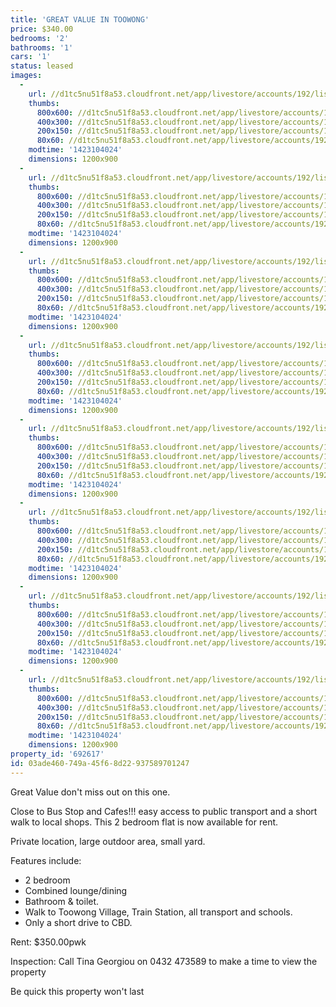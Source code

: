 ```yaml
---
title: 'GREAT VALUE IN TOOWONG'
price: $340.00
bedrooms: '2'
bathrooms: '1'
cars: '1'
status: leased
images:
  -
    url: //d1tc5nu51f8a53.cloudfront.net/app/livestore/accounts/192/listings/323169/images/Verandah_325180850_20150205123916.jpg
    thumbs:
      800x600: //d1tc5nu51f8a53.cloudfront.net/app/livestore/accounts/192/listings/323169/images/Verandah_325180850_20150205123916_800x600.jpg
      400x300: //d1tc5nu51f8a53.cloudfront.net/app/livestore/accounts/192/listings/323169/images/Verandah_325180850_20150205123916_400x300.jpg
      200x150: //d1tc5nu51f8a53.cloudfront.net/app/livestore/accounts/192/listings/323169/images/Verandah_325180850_20150205123916_200x150.jpg
      80x60: //d1tc5nu51f8a53.cloudfront.net/app/livestore/accounts/192/listings/323169/images/Verandah_325180850_20150205123916_80x60.jpg
    modtime: '1423104024'
    dimensions: 1200x900
  -
    url: //d1tc5nu51f8a53.cloudfront.net/app/livestore/accounts/192/listings/323169/images/Verandah-1_9613660765_20150205123920.jpg
    thumbs:
      800x600: //d1tc5nu51f8a53.cloudfront.net/app/livestore/accounts/192/listings/323169/images/Verandah-1_9613660765_20150205123920_800x600.jpg
      400x300: //d1tc5nu51f8a53.cloudfront.net/app/livestore/accounts/192/listings/323169/images/Verandah-1_9613660765_20150205123920_400x300.jpg
      200x150: //d1tc5nu51f8a53.cloudfront.net/app/livestore/accounts/192/listings/323169/images/Verandah-1_9613660765_20150205123920_200x150.jpg
      80x60: //d1tc5nu51f8a53.cloudfront.net/app/livestore/accounts/192/listings/323169/images/Verandah-1_9613660765_20150205123920_80x60.jpg
    modtime: '1423104024'
    dimensions: 1200x900
  -
    url: //d1tc5nu51f8a53.cloudfront.net/app/livestore/accounts/192/listings/323169/images/Front-door-1-_266311648_20150205123924.jpg
    thumbs:
      800x600: //d1tc5nu51f8a53.cloudfront.net/app/livestore/accounts/192/listings/323169/images/Front-door-1-_266311648_20150205123924_800x600.jpg
      400x300: //d1tc5nu51f8a53.cloudfront.net/app/livestore/accounts/192/listings/323169/images/Front-door-1-_266311648_20150205123924_400x300.jpg
      200x150: //d1tc5nu51f8a53.cloudfront.net/app/livestore/accounts/192/listings/323169/images/Front-door-1-_266311648_20150205123924_200x150.jpg
      80x60: //d1tc5nu51f8a53.cloudfront.net/app/livestore/accounts/192/listings/323169/images/Front-door-1-_266311648_20150205123924_80x60.jpg
    modtime: '1423104024'
    dimensions: 1200x900
  -
    url: //d1tc5nu51f8a53.cloudfront.net/app/livestore/accounts/192/listings/323169/images/kitchen-3-_535298157_20150205123930.jpg
    thumbs:
      800x600: //d1tc5nu51f8a53.cloudfront.net/app/livestore/accounts/192/listings/323169/images/kitchen-3-_535298157_20150205123930_800x600.jpg
      400x300: //d1tc5nu51f8a53.cloudfront.net/app/livestore/accounts/192/listings/323169/images/kitchen-3-_535298157_20150205123930_400x300.jpg
      200x150: //d1tc5nu51f8a53.cloudfront.net/app/livestore/accounts/192/listings/323169/images/kitchen-3-_535298157_20150205123930_200x150.jpg
      80x60: //d1tc5nu51f8a53.cloudfront.net/app/livestore/accounts/192/listings/323169/images/kitchen-3-_535298157_20150205123930_80x60.jpg
    modtime: '1423104024'
    dimensions: 1200x900
  -
    url: //d1tc5nu51f8a53.cloudfront.net/app/livestore/accounts/192/listings/323169/images/lounge_2280396321_20150205123935.jpg
    thumbs:
      800x600: //d1tc5nu51f8a53.cloudfront.net/app/livestore/accounts/192/listings/323169/images/lounge_2280396321_20150205123935_800x600.jpg
      400x300: //d1tc5nu51f8a53.cloudfront.net/app/livestore/accounts/192/listings/323169/images/lounge_2280396321_20150205123935_400x300.jpg
      200x150: //d1tc5nu51f8a53.cloudfront.net/app/livestore/accounts/192/listings/323169/images/lounge_2280396321_20150205123935_200x150.jpg
      80x60: //d1tc5nu51f8a53.cloudfront.net/app/livestore/accounts/192/listings/323169/images/lounge_2280396321_20150205123935_80x60.jpg
    modtime: '1423104024'
    dimensions: 1200x900
  -
    url: //d1tc5nu51f8a53.cloudfront.net/app/livestore/accounts/192/listings/323169/images/bedroom-2_2462460864_20150205123942.jpg
    thumbs:
      800x600: //d1tc5nu51f8a53.cloudfront.net/app/livestore/accounts/192/listings/323169/images/bedroom-2_2462460864_20150205123942_800x600.jpg
      400x300: //d1tc5nu51f8a53.cloudfront.net/app/livestore/accounts/192/listings/323169/images/bedroom-2_2462460864_20150205123942_400x300.jpg
      200x150: //d1tc5nu51f8a53.cloudfront.net/app/livestore/accounts/192/listings/323169/images/bedroom-2_2462460864_20150205123942_200x150.jpg
      80x60: //d1tc5nu51f8a53.cloudfront.net/app/livestore/accounts/192/listings/323169/images/bedroom-2_2462460864_20150205123942_80x60.jpg
    modtime: '1423104024'
    dimensions: 1200x900
  -
    url: //d1tc5nu51f8a53.cloudfront.net/app/livestore/accounts/192/listings/323169/images/laundry-2-_8519286365_20150205123952.jpg
    thumbs:
      800x600: //d1tc5nu51f8a53.cloudfront.net/app/livestore/accounts/192/listings/323169/images/laundry-2-_8519286365_20150205123952_800x600.jpg
      400x300: //d1tc5nu51f8a53.cloudfront.net/app/livestore/accounts/192/listings/323169/images/laundry-2-_8519286365_20150205123952_400x300.jpg
      200x150: //d1tc5nu51f8a53.cloudfront.net/app/livestore/accounts/192/listings/323169/images/laundry-2-_8519286365_20150205123952_200x150.jpg
      80x60: //d1tc5nu51f8a53.cloudfront.net/app/livestore/accounts/192/listings/323169/images/laundry-2-_8519286365_20150205123952_80x60.jpg
    modtime: '1423104024'
    dimensions: 1200x900
  -
    url: //d1tc5nu51f8a53.cloudfront.net/app/livestore/accounts/192/listings/323169/images/yard_5942620826_20150205123957.jpg
    thumbs:
      800x600: //d1tc5nu51f8a53.cloudfront.net/app/livestore/accounts/192/listings/323169/images/yard_5942620826_20150205123957_800x600.jpg
      400x300: //d1tc5nu51f8a53.cloudfront.net/app/livestore/accounts/192/listings/323169/images/yard_5942620826_20150205123957_400x300.jpg
      200x150: //d1tc5nu51f8a53.cloudfront.net/app/livestore/accounts/192/listings/323169/images/yard_5942620826_20150205123957_200x150.jpg
      80x60: //d1tc5nu51f8a53.cloudfront.net/app/livestore/accounts/192/listings/323169/images/yard_5942620826_20150205123957_80x60.jpg
    modtime: '1423104024'
    dimensions: 1200x900
property_id: '692617'
id: 03ade460-749a-45f6-8d22-937589701247
---
```

Great Value don't miss out on this one. 

Close to Bus Stop and Cafes!!!  easy access to public transport and a short walk to local shops. This 2 bedroom flat is now available for rent. 

Private location, large outdoor area, small yard.

Features include:
- 2 bedroom
- Combined lounge/dining
- Bathroom & toilet. 
- Walk to Toowong Village, Train Station, all transport and schools.
- Only a short drive to CBD. 

Rent: $350.00pwk 

Inspection: Call Tina Georgiou on 0432 473589 to make a time to view the property 

Be quick this property won't last
